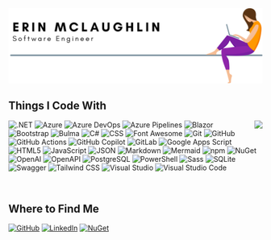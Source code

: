 <picture>
  <source media="(prefers-color-scheme: dark)" srcset="header-dark.svg" />
  <img src="header-light.svg"/>
</picture>
<!--
<picture>
  <source align="center" media="(prefers-color-scheme: dark)" srcset="https://github-readme-activity-graph.vercel.app/graph?username=erinnmclaughlin&theme=github-dark&hide_border=true&custom_title=Recent%20Contribution%20History&title_color=ffffff&line=ffffff&area=true" />
  <img align="center" src="https://github-readme-activity-graph.vercel.app/graph?username=erinnmclaughlin&theme=minimal&hide_border=true&custom_title=Recent%20Contribution%20History" />
</picture>-->

<h2>Things I Code With</h2>
  
<picture>
  <source align="right" media="(prefers-color-scheme: dark)" srcset="https://github-readme-stats.vercel.app/api/top-langs?username=erinnmclaughlin&theme=transparent&border_color=30363d&title_color=ffffff&text_color=ffffff&card_width=400px" />
  <img  align="right" src="https://github-readme-stats.vercel.app/api/top-langs/?username=erinnmclaughlin&theme=transparent&border_color=d0d7de&title_color=000000&text_color=000000&card_width=400px" />
</picture>

<p align="left">
  <img alt=".NET" src="https://img.shields.io/badge/.NET-512bd4?logo=.NET&style=flat-square&logoColor=white" />
  <img alt="Azure" src="https://img.shields.io/badge/Azure-0078d4?logo=Microsoft%20Azure&style=flat-square&logoColor=white" />
  <img alt="Azure DevOps" src="https://img.shields.io/badge/Azure%20DevOps-0078D7?logo=Azure%20DevOps&style=flat-square&logoColor=white" />
  <img alt="Azure Pipelines" src="https://img.shields.io/badge/Azure%20Pipelines-2560e0?logo=Azure%20Pipelines&style=flat-square&logoColor=white" />
  <img alt="Blazor" src="https://img.shields.io/badge/Blazor-512bd4?logo=Blazor&style=flat-square&logoColor=white" />
  <img alt="Bootstrap" src="https://img.shields.io/badge/Bootstrap-7952b3?logo=Bootstrap&style=flat-square&logoColor=white" />
  <img alt="Bulma" src="https://img.shields.io/badge/Bulma-00d1b2?logo=Bulma&style=flat-square&logoColor=white" />
  <img alt="C#" src="https://img.shields.io/badge/C%23-512bd4?logo=C%23&style=flat-square&logoColor=white" />
  <img alt="CSS" src="https://img.shields.io/badge/CSS3-1572b6?logo=CSS3&style=flat-square&logoColor=white" />
  <img alt="Font Awesome" src="https://img.shields.io/badge/Font%20Awesome-538dd7?logo=Font%20Awesome&style=flat-square&logoColor=white" />
  <img alt="Git" src="https://img.shields.io/badge/Git-f05032?logo=Git&style=flat-square&logoColor=white" />
  <img alt="GitHub" src="https://img.shields.io/badge/GitHub-181717?logo=GitHub&style=flat-square&logoColor=white" />
  <img alt="GitHub Actions" src="https://img.shields.io/badge/GitHub%20Actions-2088ff?logo=GitHub%20Actions&style=flat-square&logoColor=white" />
  <img alt="GitHub Copilot" src="https://img.shields.io/badge/GitHub%20Copilot-000000?logo=GitHub%20Copilot&style=flat-square&logoColor=white" />
  <img alt="GitLab" src="https://img.shields.io/badge/Gitlab-fc6d26?logo=Gitlab&style=flat-square&logoColor=white" />
  <img alt="Google Apps Script" src="https://img.shields.io/badge/Google%20Apps%20Script-4285f4?logo=Google%20Apps%20Script&style=flat-square&logoColor=white" />
  <img alt="HTML5" src="https://img.shields.io/badge/HTML5-e34f26?logo=HTML5&style=flat-square&logoColor=white" />
  <img alt="JavaScript" src="https://img.shields.io/badge/JavaScript-f7df1e?logo=JavaScript&style=flat-square&logoColor=black" />
  <img alt="JSON" src="https://img.shields.io/badge/JSON-000000?logo=JSON&style=flat-square&logoColor=white" />
  <img alt="Markdown" src="https://img.shields.io/badge/Markdown-000000?logo=Markdown&style=flat-square&logoColor=white" />
  <img alt="Mermaid" src="https://img.shields.io/badge/Mermaid-ff3670?logo=Mermaid&style=flat-square&logoColor=white" />
  <img alt="npm" src="https://img.shields.io/badge/npm-cb3837?logo=npm&style=flat-square&logoColor=white" />
  <img alt="NuGet" src="https://img.shields.io/badge/NuGet-004880?logo=NuGet&style=flat-square&logoColor=white" />
  <img alt="OpenAI" src="https://img.shields.io/badge/OpenAI-412991?logo=OpenAI&style=flat-square&logoColor=white" />
  <img alt="OpenAPI" src="https://img.shields.io/badge/OpenAPI-6ba539?logo=OpenAPI%20Initiative&style=flat-square&logoColor=white" />
  <img alt="PostgreSQL" src="https://img.shields.io/badge/PostgreSQL-4169e1?logo=PostgreSQL&style=flat-square&logoColor=white" />
  <img alt="PowerShell" src="https://img.shields.io/badge/PowerShell-5391fe?logo=Powershell&style=flat-square&logoColor=white" />
  <img alt="Sass" src="https://img.shields.io/badge/Sass-cc6699?logo=Sass&style=flat-square&logoColor=white" />
  <img alt="SQLite" src="https://img.shields.io/badge/SQLite-003b57?logo=SQLite&style=flat-square&logoColor=white" />
  <img alt="Swagger" src="https://img.shields.io/badge/Swagger-85ea2d?logo=Swagger&style=flat-square&logoColor=black" />
  <img alt="Tailwind CSS" src="https://img.shields.io/badge/Tailwind%20CSS-06b6d4?logo=Tailwind%20CSS&style=flat-square&logoColor=white" />
  <img alt="Visual Studio" src="https://img.shields.io/badge/Visual%20Studio-5c2d91?logo=Visual%20Studio&style=flat-square&logoColor=white" />
  <img alt="Visual Studio Code" src="https://img.shields.io/badge/Visual%20Studio%20Code-007acc?logo=Visual%20Studio%20Code&style=flat-square&logoColor=white" />
</p>

<br clear="both" />

<div>
  <h2>Where to Find Me</h2>
  <p>
    <a href="https://github.com/erinnmclaughlin"><img alt="GitHub" src="https://img.shields.io/badge/GitHub-181717?logo=GitHub&style=for-the-badge&logoColor=white" /></a>
    <a href="https://www.linkedin.com/in/e1mclaughlin"><img alt="LinkedIn" src="https://img.shields.io/badge/LinkedIn-0a66c2?logo=LinkedIn&style=for-the-badge&logoColor=white" /></a>
    <a href="https://www.nuget.org/profiles/erinnmclaughlin"><img alt="NuGet" src="https://img.shields.io/badge/NuGet-004880?logo=NuGet&style=for-the-badge&logoColor=white"/></a>
  </p>
</div>


<!-- GitHub Stats
<picture>
  <source srcset="https://github-readme-stats.vercel.app/api?username=erinnmclaughlin&show_icons=true&theme=transparent&border_color=30363d&title_color=ffffff&text_color=ffffff&card_width=1012px&include_all_commits=true" media="(prefers-color-scheme: dark)" />
  <img src="https://github-readme-stats.vercel.app/api?username=erinnmclaughlin&show_icons=true&theme=transparent&hide_border=true&title_color=000000&text_color=000000" />
</picture>
-->
